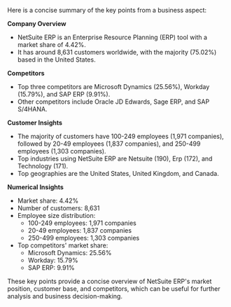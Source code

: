 Here is a concise summary of the key points from a business aspect:

**Company Overview**

* NetSuite ERP is an Enterprise Resource Planning (ERP) tool with a market share of 4.42%.
* It has around 8,631 customers worldwide, with the majority (75.02%) based in the United States.

**Competitors**

* Top three competitors are Microsoft Dynamics (25.56%), Workday (15.79%), and SAP ERP (9.91%).
* Other competitors include Oracle JD Edwards, Sage ERP, and SAP S/4HANA.

**Customer Insights**

* The majority of customers have 100-249 employees (1,971 companies), followed by 20-49 employees (1,837 companies), and 250-499 employees (1,303 companies).
* Top industries using NetSuite ERP are Netsuite (190), Erp (172), and Technology (171).
* Top geographies are the United States, United Kingdom, and Canada.

**Numerical Insights**

* Market share: 4.42%
* Number of customers: 8,631
* Employee size distribution:
	+ 100-249 employees: 1,971 companies
	+ 20-49 employees: 1,837 companies
	+ 250-499 employees: 1,303 companies
* Top competitors' market share:
	+ Microsoft Dynamics: 25.56%
	+ Workday: 15.79%
	+ SAP ERP: 9.91%

These key points provide a concise overview of NetSuite ERP's market position, customer base, and competitors, which can be useful for further analysis and business decision-making.